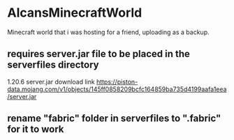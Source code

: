 # AlcansMinecraftWorld
Minecraft world that i was hosting for a friend, uploading as a backup.
## requires server.jar file to be placed in the serverfiles directory
1.20.6 server.jar download link https://piston-data.mojang.com/v1/objects/145ff0858209bcfc164859ba735d4199aafa1eea/server.jar
## rename "fabric" folder in serverfiles to ".fabric" for it to work
